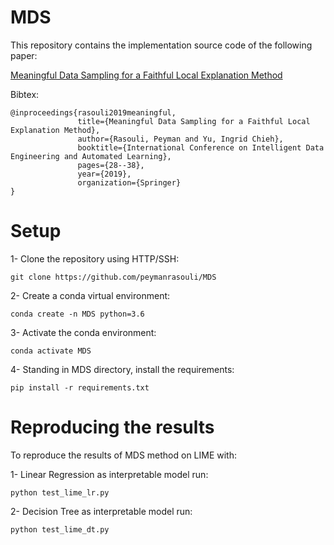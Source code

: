 # MDS

This repository contains the implementation source code of the following paper:

[Meaningful Data Sampling for a Faithful Local Explanation Method](https://link.springer.com/chapter/10.1007/978-3-030-33607-3_4)

Bibtex:

    @inproceedings{rasouli2019meaningful,
                   title={Meaningful Data Sampling for a Faithful Local Explanation Method},
                   author={Rasouli, Peyman and Yu, Ingrid Chieh},
                   booktitle={International Conference on Intelligent Data Engineering and Automated Learning},
                   pages={28--38},
                   year={2019},
                   organization={Springer}
    }

# Setup
1- Clone the repository using HTTP/SSH:
```
git clone https://github.com/peymanrasouli/MDS
```
2- Create a conda virtual environment:
```
conda create -n MDS python=3.6
```
3- Activate the conda environment: 
```
conda activate MDS
```
4- Standing in MDS directory, install the requirements:
```
pip install -r requirements.txt
```

# Reproducing the results
To reproduce the results of MDS method on LIME with:

1- Linear Regression as interpretable model run:
```
python test_lime_lr.py
```
2- Decision Tree as interpretable model run:
```
python test_lime_dt.py
```
